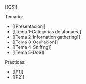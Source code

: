 [[Q5]]

Temario:
+ [[Presentación]]
+ [[Tema 1-Categorías de ataques]]
+ [[Tema 2-Information gathering]]
+ [[Tema 3-Ocultación]]
+ [[Tema 4-Sniffing]]
+ [[Tema 5-DoS]]

Prácticas:
+ [[P1]]
+ [[P2]]